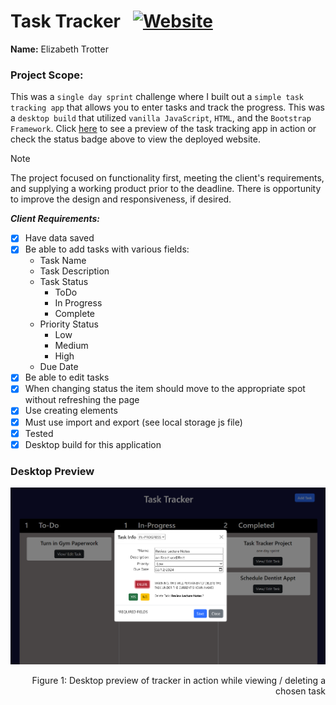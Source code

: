 # Task Tracker &nbsp;&nbsp;<a href="https://tasktracker-ashen.vercel.app/">![Website](https://img.shields.io/website?url=https%3A%2F%2Ftasktracker-ashen.vercel.app%2F&up_message=ONLINE&up_color=355E3B&down_message=OFFLINE&down_color=8B0000&style=for-the-badge&logo=vercel)</a>

**Name:** Elizabeth Trotter

### Project Scope: 

This was a `single day sprint` challenge where I built out a `simple task tracking app` that allows you to enter tasks and track the progress. This was a `desktop build` that utilized `vanilla JavaScript`, `HTML`, and the `Bootstrap Framework`. Click [here](#desktop-preview) to see a preview of the task tracking app in action or check the status badge above to view the deployed website.

> [!NOTE]  
> The project focused on functionality first, meeting the client's requirements, and supplying a working product prior to the deadline. There is opportunity to improve the design and responsiveness, if desired. 

***Client Requirements:***
- [x] Have data saved
- [x] Be able to add tasks with various fields:
    - Task Name
    - Task Description
    - Task Status
        - ToDo
        - In Progress
        - Complete
    - Priority Status
        - Low
        - Medium
        - High
    - Due Date
- [x] Be able to edit tasks
- [x] When changing status the item should move to the appropriate spot without refreshing the page
- [x] Use creating elements
- [x] Must use import and export (see local storage js file)
- [x] Tested
- [x] Desktop build for this application

### Desktop Preview
![Desktop preview](./assets/image.png)
<p align="right">Figure 1: Desktop preview of tracker in action while viewing / deleting a chosen task</p>